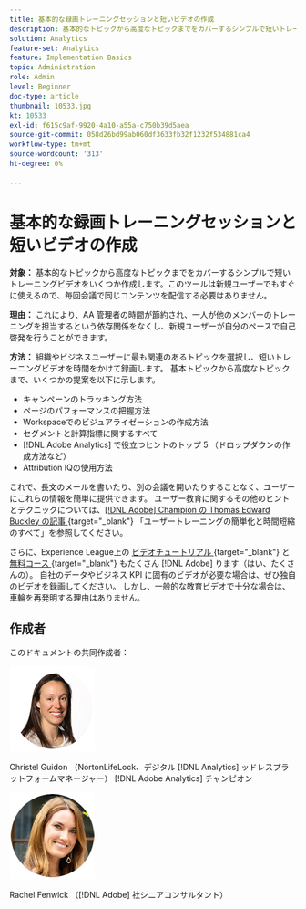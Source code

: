 ```yaml
---
title: 基本的な録画トレーニングセッションと短いビデオの作成
description: 基本的なトピックから高度なトピックまでをカバーするシンプルで短いトレーニングビデオをいくつか作成します。このツールは新規ユーザーでもすぐに使えるので、毎回会議で同じコンテンツを配信する必要はありません。
solution: Analytics
feature-set: Analytics
feature: Implementation Basics
topic: Administration
role: Admin
level: Beginner
doc-type: article
thumbnail: 10533.jpg
kt: 10533
exl-id: f615c9af-9920-4a10-a55a-c750b39d5aea
source-git-commit: 058d26bd99ab060df3633fb32f1232f534881ca4
workflow-type: tm+mt
source-wordcount: '313'
ht-degree: 0%

---
```


# 基本的な録画トレーニングセッションと短いビデオの作成

**対象：** 基本的なトピックから高度なトピックまでをカバーするシンプルで短いトレーニングビデオをいくつか作成します。このツールは新規ユーザーでもすぐに使えるので、毎回会議で同じコンテンツを配信する必要はありません。

**理由：** これにより、AA 管理者の時間が節約され、一人が他のメンバーのトレーニングを担当するという依存関係をなくし、新規ユーザーが自分のペースで自己啓発を行うことができます。

**方法：** 組織やビジネスユーザーに最も関連のあるトピックを選択し、短いトレーニングビデオを時間をかけて録画します。 基本トピックから高度なトピックまで、いくつかの提案を以下に示します。

* キャンペーンのトラッキング方法
* ページのパフォーマンスの把握方法
* Workspaceでのビジュアライゼーションの作成方法
* セグメントと計算指標に関するすべて
* [!DNL Adobe Analytics] で役立つヒントのトップ 5 （ドロップダウンの作成方法など）
* Attribution IQの使用方法

これで、長文のメールを書いたり、別の会議を開いたりすることなく、ユーザーにこれらの情報を簡単に提供できます。 ユーザー教育に関するその他のヒントとテクニックについては、[[!DNL Adobe] Champion の Thomas Edward Buckley の記事 &#x200B;](https://experienceleague.adobe.com/docs/analytics-learn/tutorials/administration/key-admin-skills/simplify-training-users.html?lang=ja){target="_blank"} 「ユーザートレーニングの簡単化と時間短縮のすべて」を参照してください。

さらに、Experience League上の [&#x200B; ビデオチュートリアル &#x200B;](https://experienceleague.adobe.com/docs/analytics-learn/tutorials/overview.html?lang=ja){target="_blank"} と [&#x200B; 無料コース &#x200B;](https://experienceleague.adobe.com/ja?lang=ja#dashboard/learning){target="_blank"} もたくさん [!DNL Adobe] ります（はい、たくさんの）。 自社のデータやビジネス KPI に固有のビデオが必要な場合は、ぜひ独自のビデオを録画してください。 しかし、一般的な教育ビデオで十分な場合は、車輪を再発明する理由はありません。

## 作成者

このドキュメントの共同作成者：

![Christel Guidon](assets/Christel-Headshot-150.png)

Christel Guidon （NortonLifeLock、デジタル [!DNL Analytics] ッドレスプラットフォームマネージャー）
[!DNL Adobe Analytics] チャンピオン

![&#x200B; レイチェル・フェンウィック &#x200B;](assets/Rachel-Fenwick-150.png)

Rachel Fenwick （[!DNL Adobe] 社シニアコンサルタント）
